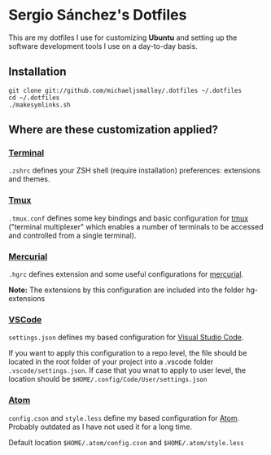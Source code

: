 # Sergio Sánchez's Dotfiles
This are my dotfiles I use for customizing **Ubuntu** and setting up the software development tools I use on a day-to-day basis.

## Installation

```
git clone git://github.com/michaeljsmalley/.dotfiles ~/.dotfiles
cd ~/.dotfiles
./makesymlinks.sh
```

## Where are these customization applied?
### [Terminal](terminal/)
`.zshrc` defines your ZSH shell (require installation) preferences: extensions and themes.

### [Tmux](tmux/)
`.tmux.conf` defines some key bindings and basic configuration for [tmux](https://github.com/tmux/tmux) ("terminal multiplexer" which enables a number of terminals to be accessed and controlled from a single terminal).

### [Mercurial](mercurial/)
`.hgrc` defines extension and some useful configurations for [mercurial](https://www.mercurial-scm.org/).

**Note:** The extensions by this configuration are included into the folder hg-extensions

### [VSCode](.vscode/)
`settings.json` defines my based configuration for [Visual Studio Code](https://code.visualstudio.com/).

If you want to apply this configuration to a repo level, the file should be located in the root folder of your project into a .vscode folder `.vscode/settings.json`. If case that you wnat to apply to user level, the location should be `$HOME/.config/Code/User/settings.json`

### [Atom](.atom/)
`config.cson` and `style.less` define my based configuration for [Atom](https://code.visualstudio.com/). Probably outdated as I have not used it for a long time.

Default location `$HOME/.atom/config.cson` and `$HOME/.atom/style.less`
